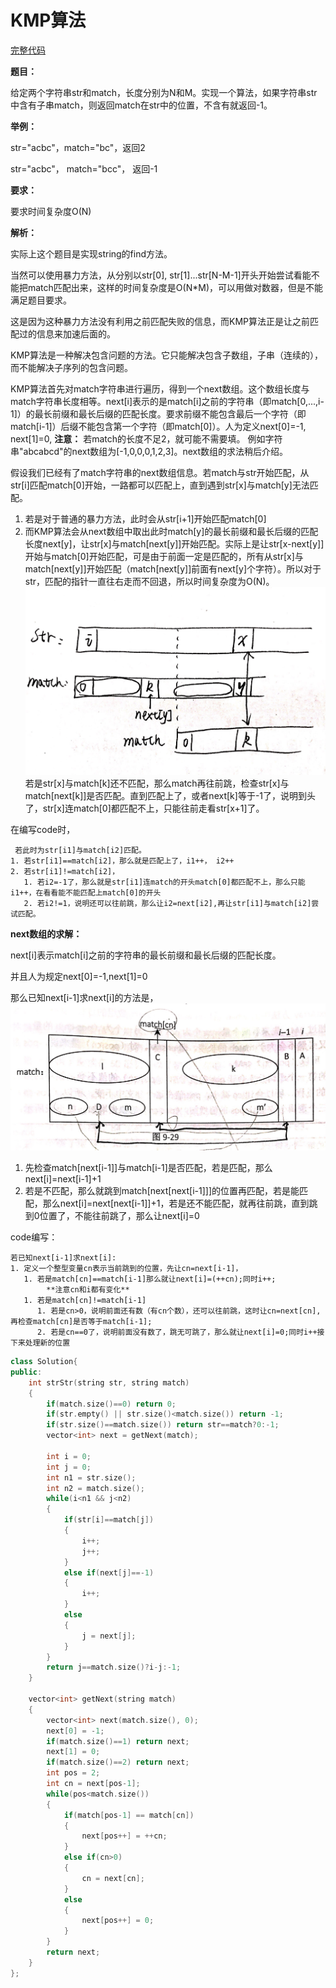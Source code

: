 # KMP算法
[完整代码](https://github.com/ludandandan/Programmer-interview-guide/blob/master/Chapter01_AdvancedVideo/strStrKMP.cpp)

**题目：**

给定两个字符串str和match，长度分别为N和M。实现一个算法，如果字符串str中含有子串match，则返回match在str中的位置，不含有就返回-1。

**举例：**

str="acbc"，match="bc"，返回2

str="acbc"， match="bcc"， 返回-1

**要求：**

要求时间复杂度O(N)

**解析：**

实际上这个题目是实现string的find方法。

当然可以使用暴力方法，从分别以str[0], str[1]...str[N-M-1]开头开始尝试看能不能把match匹配出来，这样的时间复杂度是O(N*M)，可以用做对数器，但是不能满足题目要求。

这是因为这种暴力方法没有利用之前匹配失败的信息，而KMP算法正是让之前匹配过的信息来加速后面的。

KMP算法是一种解决包含问题的方法。它只能解决包含子数组，子串（连续的），而不能解决子序列的包含问题。

KMP算法首先对match字符串进行遍历，得到一个next数组。这个数组长度与match字符串长度相等。next[i]表示的是match[i]之前的字符串（即match[0,...,i-1]）的最长前缀和最长后缀的匹配长度。要求前缀不能包含最后一个字符（即match[i-1]）后缀不能包含第一个字符（即match[0]）。人为定义next[0]=-1, next[1]=0, **注意：** 若match的长度不足2，就可能不需要填。 例如字符串"abcabcd"的next数组为[-1,0,0,0,1,2,3]。next数组的求法稍后介绍。

假设我们已经有了match字符串的next数组信息。若match与str开始匹配，从str[i]匹配match[0]开始，一路都可以匹配上，直到遇到str[x]与match[y]无法匹配。
1.  若是对于普通的暴力方法，此时会从str[i+1]开始匹配match[0]
2.  而KMP算法会从next数组中取出此时match[y]的最长前缀和最长后缀的匹配长度next[y]，让str[x]与match[next[y]]开始匹配。实际上是让str[x-next[y]]开始与match[0]开始匹配，可是由于前面一定是匹配的，所有从str[x]与match[next[y]]开始匹配（match[next[y]]前面有next[y]个字符）。所以对于str，匹配的指针一直往右走而不回退，所以时间复杂度为O(N)。
![](./img/KMP1.jpg)
若是str[x]与match[k]还不匹配，那么match再往前跳，检查str[x]与match[next[k]]是否匹配。直到匹配上了，或者next[k]等于-1了，说明到头了，str[x]连match[0]都匹配不上，只能往前走看str[x+1]了。

在编写code时，

     若此时为str[i1]与match[i2]匹配。
    1. 若str[i1]==match[i2]，那么就是匹配上了，i1++， i2++
    2. 若str[i1]!=match[i2]，
       1. 若i2=-1了，那么就是str[i1]连match的开头match[0]都匹配不上，那么只能i1++，在看看能不能匹配上match[0]的开头
       2. 若i2!=1，说明还可以往前跳，那么让i2=next[i2],再让str[i1]与match[i2]尝试匹配。

**next数组的求解：**
    
next[i]表示match[i]之前的字符串的最长前缀和最长后缀的匹配长度。

并且人为规定next[0]=-1,next[1]=0

那么已知next[i-1]求next[i]的方法是，
![](./img/KMP2.jpg)
1. 先检查match[next[i-1]]与match[i-1]是否匹配，若是匹配，那么next[i]=next[i-1]+1
2. 若是不匹配，那么就跳到match[next[next[i-1]]]的位置再匹配，若是能匹配，那么next[i]=next[next[i-1]]+1，若是还不能匹配，就再往前跳，直到跳到0位置了，不能往前跳了，那么让next[i]=0

code编写：

    若已知next[i-1]求next[i]:
    1. 定义一个整型变量cn表示当前跳到的位置，先让cn=next[i-1]，
       1. 若是match[cn]==match[i-1]那么就让next[i]=(++cn);同时i++; 
            **注意cn和i都有变化**
       1. 若是match[cn]!=match[i-1]
          1. 若是cn>0，说明前面还有数（有cn个数），还可以往前跳，这时让cn=next[cn],再检查match[cn]是否等于match[i-1];
          2. 若是cn==0了，说明前面没有数了，跳无可跳了，那么就让next[i]=0;同时i++接下来处理新的位置
   
```c++
class Solution{
public:
    int strStr(string str, string match)
    {
        if(match.size()==0) return 0;
        if(str.empty() || str.size()<match.size()) return -1;
        if(str.size()==match.size()) return str==match?0:-1;
        vector<int> next = getNext(match);

        int i = 0;
        int j = 0;
        int n1 = str.size();
        int n2 = match.size();
        while(i<n1 && j<n2)
        {
            if(str[i]==match[j]) 
            {
                i++;
                j++;
            }
            else if(next[j]==-1)
            {
                i++;
            }
            else
            {
                j = next[j];
            }
        }
        return j==match.size()?i-j:-1;
    }

    vector<int> getNext(string match)
    {
        vector<int> next(match.size(), 0);
        next[0] = -1;
        if(match.size()==1) return next;
        next[1] = 0;
        if(match.size()==2) return next;
        int pos = 2;
        int cn = next[pos-1];
        while(pos<match.size())
        {
            if(match[pos-1] == match[cn])
            {
                next[pos++] = ++cn;
            }
            else if(cn>0)
            {
                cn = next[cn];
            }
            else
            {
                next[pos++] = 0;
            }
        }
        return next;
    }
};

```
